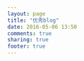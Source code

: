```yaml
---
layout: page
title: "优秀blog"
date: 2016-05-06 13:50
comments: true
sharing: true
footer: true
---
```

